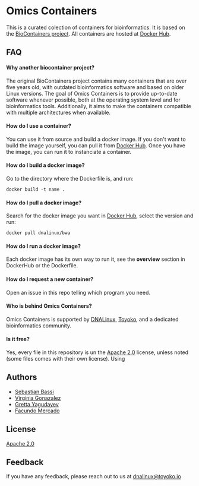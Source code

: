 # Omics Containers

This is a curated colection of containers for bioinformatics. It is based on the [BioContainers project](https://github.com/BioContainers/containers). All containers are hosted at [Docker Hub](https://hub.docker.com/repositories/dnalinux).


## FAQ

#### Why another biocontainer project?

The original BioContainers project contains many containers that are over five years old, with outdated bioinformatics software and based on older Linux versions. The goal of Omics Containers is to provide up-to-date software whenever possible, both at the operating system level and for bioinformatics tools. Additionally, it aims to make the containers compatible with multiple architectures when available.

#### How do I use a container? 

You can use it from source and build a docker image. If you don't want to build the image yourself, you can pull it from [Docker Hub](https://hub.docker.com/repositories/dnalinux).
Once you have the image, you can run it to instanciate a container.

#### How do I build a docker image?

Go to the directory where the Dockerfile is, and run:

```
docker build -t name .
```

#### How do I pull a docker image?

Search for the docker image you want in [Docker Hub](https://hub.docker.com/repositories/dnalinux), select the version and run:

```
docker pull dnalinux/bwa
```

#### How do I run a docker image?

Each docker image has its own way to run it, see the **overview** section in DockerHub or the Dockerfile.

#### How do I request a new container?

Open an issue in this repo telling which program you need.

#### Who is behind Omics Containers?

Omics Containers is supported by [DNALinux](), [Toyoko](), and a dedicated bioinformatics community.

#### Is it free?

Yes, every file in this repository is un the [Apache 2.0](http://www.apache.org/licenses/LICENSE-2.0) license, unless noted (some files comes with their own license). Using 

## Authors

- [Sebastian Bassi](https://www.github.com/sbassi)
- [Virginia Gonazalez](https://www.github.com/virmax)
- [Gretta Yagudayev](https://www.github.com/gyagu98)
- [Facundo Mercado](https://www.github.com/Facundo1224)

## License

[Apache 2.0](http://www.apache.org/licenses/LICENSE-2.0)


## Feedback

If you have any feedback, please reach out to us at dnalinux@toyoko.io

